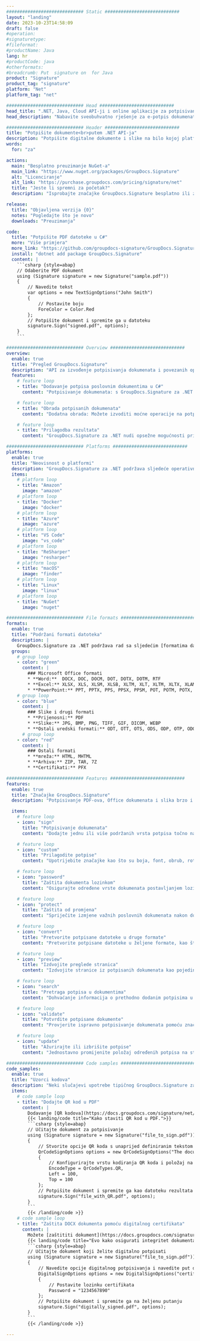 ```yaml
---
############################# Static ############################
layout: "landing"
date: 2023-10-23T14:58:09
draft: false
#operation: 
#signaturetype: 
#fileformat: 
#productName: Java
lang: hr
#productCode: java
#otherformats: 
#breadcrumb: Put  signature on  for Java
product: "Signature"
product_tag: "signature"
platform: "Net"
platform_tag: "net"

############################# Head ############################
head_title: ".NET, Java, Cloud API-ji i online aplikacije za potpisivanje dokumenata"
head_description: "Nabavite sveobuhvatno rješenje za e-potpis dokumenata za .NET, Java i aplikacije temeljene na oblaku. Potpišite uobičajene formate dokumenata na mreži koristeći jednostavnu značajku povlačenja i ispuštanja"

############################# Header ############################
title: "Potpišite dokumente<br>putem .NET API-ja"
description: "Potpišite digitalne dokumente i slike na bilo kojoj platformi koristeći naše fleksibilne API-je i rješenja temeljena na aplikacijama za programere i krajnje korisnike."
words:
  for: "za"

actions:
  main: "Besplatno preuzimanje NuGet-a"
  main_link: "https://www.nuget.org/packages/GroupDocs.Signature"
  alt: "Licenciranje"
  alt_link: "https://purchase.groupdocs.com/pricing/signature/net"
  title: "Jeste li spremni za početak?"
  description: "Isprobajte značajke GroupDocs.Signature besplatno ili zatražite licencu"

release:
  title: "Objavljena verzija {0}"
  notes: "Pogledajte što je novo"
  downloads: "Preuzimanja"

code:
  title: "Potpišite PDF datoteke u C#"
  more: "Više primjera"
  more_link: "https://github.com/groupdocs-signature/GroupDocs.Signature-for-.NET"
  install: "dotnet add package GroupDocs.Signature"
  content: |
    ```csharp {style=abap}   
    // Odaberite PDF dokument
    using (Signature signature = new Signature("sample.pdf"))
    {
        // Navedite tekst
        var options = new TextSignOptions("John Smith")
        {
            // Postavite boju
            ForeColor = Color.Red
        };
        // Potpišite dokument i spremite ga u datoteku
        signature.Sign("signed.pdf", options);
    }
    ```

############################# Overview ############################
overview:
  enable: true
  title: "Pregled GroupDocs.Signature"
  description: "API za izvođenje potpisivanja dokumenata i povezanih operacija u .NET aplikacijama"
  features:
    # feature loop
    - title: "Dodavanje potpisa poslovnim dokumentima u C#"
      content: "Potpisivanje dokumenata: s GroupDocs.Signature za .NET možete dodati različite vrste potpisa, kao što su tekst, slike, crtični kodovi i digitalni certifikati, u PDF i Office dokumente. Ovaj API omogućuje potpisivanje dokumenata s gotovo svim vrstama podataka, uključujući skrivene metapodatke."

    # feature loop
    - title: "Obrada potpisanih dokumenata"
      content: "Dodatna obrada: Možete izvoditi moćne operacije na potpisanim dokumentima pomoću GroupDocs.Signature. To uključuje traženje postojećih potpisa unutar poslovnih dokumenata i njihovu provjeru pomoću posebnih kriterija. Osim toga, možete dohvatiti informacije o dokumentu i pregledati stranice putem ovog .NET API-ja."

    # feature loop
    - title: "Prilagodba rezultata"
      content: "GroupDocs.Signature za .NET nudi opsežne mogućnosti prilagodbe. Potpise možete precizno pozicionirati bilo gdje na stranici dokumenta i prilagoditi njihov izgled pomoću raznih postavki. Nadalje, ovaj API podržava spremanje obrađenih dokumenata u širokom rasponu podržanih formata."

############################# Platforms ############################
platforms:
  enable: true
  title: "Neovisnost o platformi"
  description: "GroupDocs.Signature za .NET podržava sljedeće operativne sustave, okvire i upravitelje paketa"
  items:
    # platform loop
    - title: "Amazon"
      image: "amazon"
    # platform loop
    - title: "Docker"
      image: "docker"
    # platform loop
    - title: "Azure"
      image: "azure"
    # platform loop
    - title: "VS Code"
      image: "vs_code"
    # platform loop
    - title: "ReSharper"
      image: "resharper"
    # platform loop
    - title: "macOS"
      image: "finder"
    # platform loop
    - title: "Linux"
      image: "linux"
    # platform loop
    - title: "NuGet"
      image: "nuget"

############################# File formats ############################
formats:
  enable: true
  title: "Podržani formati datoteka"
  description: |
    GroupDocs.Signature za .NET podržava rad sa sljedećim [formatima datoteka](https://docs.groupdocs.com/signature/net/supported-document-formats/).
  groups:
    # group loop
    - color: "green"
      content: |
        ### Microsoft Office formati
        * **Word:**  DOCX, DOC, DOCM, DOT, DOTX, DOTM, RTF
        * **Excel:** XLSX, XLS, XLSM, XLSB, XLTM, XLT, XLTM, XLTX, XLAM, SXC, SpreadsheetML
        * **PowerPoint:** PPT, PPTX, PPS, PPSX, PPSM, POT, POTM, POTX, PPTM
    # group loop
    - color: "blue"
      content: |
        ### Slike i drugi formati
        * **Prijenosni:** PDF
        * **Slike:** JPG, BMP, PNG, TIFF, GIF, DICOM, WEBP
        * **Ostali uredski formati:** ODT, OTT, OTS, ODS, ODP, OTP, ODG
      # group loop
    - color: "red"
      content: |
        ### Ostali formati
        * **mreža:** HTML, MHTML
        * **Arhiva:** ZIP, TAR, 7Z
        * **Certifikati:** PFX

############################# Features ############################
features:
  enable: true
  title: "Značajke GroupDocs.Signature"
  description: "Potpisivanje PDF-ova, Office dokumenata i slika brzo i točno"

  items:
    # feature loop
    - icon: "sign"
      title: "Potpisivanje dokumenata"
      content: "Dodajte jednu ili više podržanih vrsta potpisa točno na bilo koje određeno mjesto u poslovnim dokumentima."

    # feature loop
    - icon: "custom"
      title: "Prilagodite potpise"
      content: "Upotrijebite značajke kao što su boja, font, obrub, rotacija itd. za konfiguraciju izgleda potpisa."

    # feature loop
    - icon: "password"
      title: "Zaštita dokumenta lozinkom"
      content: "Osigurajte određene vrste dokumenata postavljanjem lozinke nakon potpisivanja."

    # feature loop
    - icon: "protect"
      title: "Zaštita od promjena"
      content: "Spriječite izmjene važnih poslovnih dokumenata nakon dodavanja potpisa digitalnim certifikatom."

    # feature loop
    - icon: "convert"
      title: "Pretvorite potpisane datoteke u druge formate"
      content: "Pretvorite potpisane datoteke u željene formate, kao što je spremanje Word dokumenta kao PDF."

    # feature loop
    - icon: "preview"
      title: "Izdvojite preglede stranica"
      content: "Izdvojite stranice iz potpisanih dokumenata kao pojedinačne slike za buduću obradu."

    # feature loop
    - icon: "search"
      title: "Pretraga potpisa u dokumentima"
      content: "Dohvaćanje informacija o prethodno dodanim potpisima u određenim dokumentima."

    # feature loop
    - icon: "validate"
      title: "Potvrdite potpisane dokumente"
      content: "Provjerite ispravno potpisivanje dokumenata pomoću značajki provjere valjanosti."

    # feature loop
    - icon: "update"
      title: "Ažurirajte ili izbrišite potpise"
      content: "Jednostavno promijenite položaj određenih potpisa na stranici, izmijenite njihov tekst ili ih izbrišite bez ikakvih problema."

############################# Code samples ############################
code_samples:
  enable: true
  title: "Uzorci kodova"
  description: "Neki slučajevi upotrebe tipičnog GroupDocs.Signature za .NET operacije"
  items:
    # code sample loop
    - title: "Dodajte QR kod u PDF"
      content: |
        Dodavanje [QR kodova](https://docs.groupdocs.com/signature/net/esign-document-with-qr-code-signature/) određenim stranicama PDF dokumenata može poboljšati poslovne procese. Ispod je primjer kako dodati QR kod pomoću GroupDocs.Signature.
        {{< landing/code title="Kako staviti QR kod u PDF.">}}
        ```csharp {style=abap}
        // Učitajte dokument za potpisivanje
        using (Signature signature = new Signature("file_to_sign.pdf"))
        {
            // Stvorite opcije QR koda s unaprijed definiranim tekstom
            QrCodeSignOptions options = new QrCodeSignOptions("The document is approved by John Smith")
            {
                // Konfigurirajte vrstu kodiranja QR koda i položaj na stranici
                EncodeType = QrCodeTypes.QR,
                Left = 100,
                Top = 100
            };
            // Potpišite dokument i spremite ga kao datoteku rezultata
            signature.Sign("file_with_QR.pdf", options);
        }
        ```
        {{< /landing/code >}}
    # code sample loop
    - title: "Zaštita DOCX dokumenta pomoću digitalnog certifikata"
      content: |
        Možete [zaštititi dokument](https://docs.groupdocs.com/signature/net/esign-document-with-digital-signature/) pomoću osobnih ili korporativnih potpisa pohranjenih kao digitalni certifikati. Takvi zaštićeni dokumenti ne mogu se mijenjati bez poništavanja potpisa.
        {{< landing/code title="Evo kako osigurati integritet dokumenta.">}}
        ```csharp {style=abap}   
        // Učitajte dokument koji želite digitalno potpisati
        using (Signature signature = new Signature("file_to_sign.pdf"))
        {
            // Navedite opcije digitalnog potpisivanja i navedite put do datoteke certifikata
            DigitalSignOptions options = new DigitalSignOptions("certificate.pfx")
            {
                // Postavite lozinku certifikata
                Password = "1234567890"
            };
            // Potpišite dokument i spremite ga na željenu putanju
            signature.Sign("digitally_signed.pdf", options);
        }
        ```
        {{< /landing/code >}}

---
```

